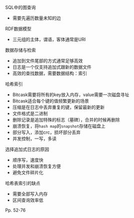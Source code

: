 SQL中的图查询

-   需要先遍历数量未知的边



RDF数据模型

-   三元组的主体，谓语，客体通常是URI



数据存储与检索

-   追加到文件尾部的方式通常足够高效
-   日志是一个仅支持追加式跟新的数据文件
-   高效的查找数据，需要数据结构：索引



哈希索引

-   Bitcask需要将所有的key放入内存，value需要一次磁盘寻址
-   Bitcask适合每个键的值频繁更新的场景
-   压缩是在日志中丢弃重复的键，保留最新的更新
-   文件格式是二进制
-   删除记录是追加特殊的标志（墓碑），合并的时候再删除
-   崩溃恢复，将`hash map`的`snapshot`存储在磁盘上
-   部分写入，添加crc，损坏部分丢弃
-   并发控制，一写，多读



选择追加式日志的原因

-   顺序写，速度快
-   处理并发和崩溃恢复方便
-   避免文件碎片化



哈希表索引的缺点

-   需要全部写入内存
-   区间查询效率低



Pp. 52-76
